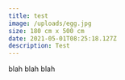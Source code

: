 ```yaml
---
title: test
image: /uploads/egg.jpg
size: 180 cm x 500 cm
date: 2021-05-01T08:25:18.127Z
description: Test
---
```

blah blah blah